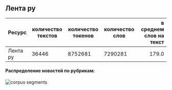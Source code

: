 
## Лента ру

| Ресурс                        | количество текстов | количество токенов | количество слов | в среднем слов на текст |
|-------------------------------|--------------------|--------------------|-----------------|------------------------:|
| Лента ру                      | 36446              | 8752681            | 7290281         | 179.0                   |

#### Распределение новостей по рубрикам:

![](https://github.com/TatianaShavrina/taiga_site/blob/master/assets/images/lenta_rubrics.png "corpus segments")

